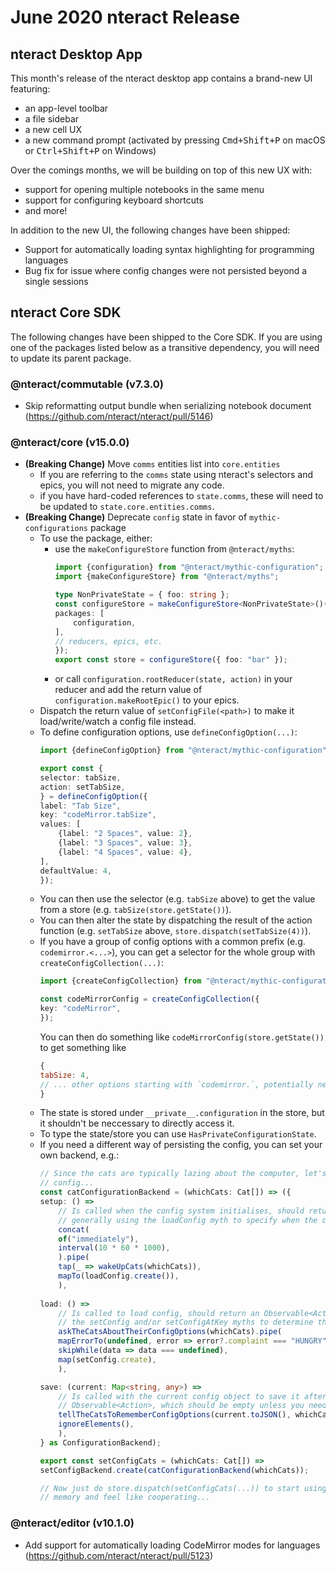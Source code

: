 # June 2020 nteract Release

## nteract Desktop App

This month's release of the nteract desktop app contains a brand-new UI featuring:
* an app-level toolbar
* a file sidebar
* a new cell UX
* a new command prompt (activated by pressing <kbd>Cmd+Shift+P</kbd> on macOS or <kbd>Ctrl+Shift+P</kbd> on Windows)

Over the comings months, we will be building on top of this new UX with:
- support for opening multiple notebooks in the same menu
- support for configuring keyboard shortcuts
- and more!

In addition to the new UI, the following changes have been shipped:
- Support for automatically loading syntax highlighting for programming languages
- Bug fix for issue where config changes were not persisted beyond a single sessions

## nteract Core SDK

The following changes have been shipped to the Core SDK. If you are using one of the packages listed below as a transitive
dependency, you will need to update its parent package.

### @nteract/commutable (v7.3.0)
- Skip reformatting output bundle when serializing notebook document (https://github.com/nteract/nteract/pull/5146)

### @nteract/core (v15.0.0)
- **(Breaking Change)** Move `comms` entities list into `core.entities`
    - If you are referring to the `comms` state using nteract's selectors and epics, you will not need to migrate any code.
    - if you have hard-coded references to `state.comms`, these will need to be updated to `state.core.entities.comms`.
- **(Breaking Change)**  Deprecate `config` state in favor of `mythic-configurations` package
    - To use the package, either:
        * use the `makeConfigureStore` function from `@nteract/myths`:
            ```typescript
            import {configuration} from "@nteract/mythic-configuration";
            import {makeConfigureStore} from "@nteract/myths";
        
            type NonPrivateState = { foo: string };
            const configureStore = makeConfigureStore<NonPrivateState>()({
            packages: [
                configuration,
            ],
            // reducers, epics, etc.
            });
            export const store = configureStore({ foo: "bar" });
            ```
        * or call `configuration.rootReducer(state, action)` in your reducer and add the return value of `configuration.makeRootEpic()` to your epics.     
    - Dispatch the return value of `setConfigFile(<path>)` to make it load/write/watch a config file instead.
    - To define configuration options, use `defineConfigOption(...)`:
        ```typescript
        import {defineConfigOption} from "@nteract/mythic-configuration";
        
        export const {
        selector: tabSize,
        action: setTabSize,
        } = defineConfigOption({
        label: "Tab Size",
        key: "codeMirror.tabSize",
        values: [
            {label: "2 Spaces", value: 2},
            {label: "3 Spaces", value: 3},
            {label: "4 Spaces", value: 4},
        ],
        defaultValue: 4,
        });
        ```
    - You can then use the selector (e.g. `tabSize` above) to get the value from a store (e.g. `tabSize(store.getState())`).
    - You can then alter the state by dispatching the result of the action function (e.g. `setTabSize` above, `store.dispatch(setTabSize(4))`).
    - If you have a group of config options with a common prefix (e.g. `codemirror.<...>`), you can get a selector for the whole group with `createConfigCollection(...)`:
        ```typescript
        import {createConfigCollection} from "@nteract/mythic-configuration";
        
        const codeMirrorConfig = createConfigCollection({
        key: "codeMirror",
        });
        ```
        You can then do something like `codeMirrorConfig(store.getState())` to get something like
        ```javascript
        {
        tabSize: 4,
        // ... other options starting with `codemirror.`, potentially nested if more than one dot 
        }
        ```
    - The state is stored under `__private__.configuration` in the store, but it shouldn't be neccessary to directly access it.
    - To type the state/store you can use `HasPrivateConfigurationState`.
    - If you need a different way of persisting the config, you can set your own backend, e.g.:
        ```typescript
        // Since the cats are typically lazing about the computer, let's utilize them to store our
        // config...
        const catConfigurationBackend = (whichCats: Cat[]) => ({
        setup: () =>
            // Is called when the config system initialises, should return an Observable<Action>,
            // generally using the loadConfig myth to specify when the config should be loaded.
            concat(
            of("immediately"),
            interval(10 * 60 * 1000),
            ).pipe(
            tap(_ => wakeUpCats(whichCats)),
            mapTo(loadConfig.create()),
            ),
            
        load: () =>
            // Is called to load config, should return an Observable<Action>, generally using
            // the setConfig and/or setConfigAtKey myths to determine the config.
            askTheCatsAboutTheirConfigOptions(whichCats).pipe(
            mapErrorTo(undefined, error => error?.complaint === "HUNGRY"),
            skipWhile(data => data === undefined),
            map(setConfig.create),
            ),
        
        save: (current: Map<string, any>) =>
            // Is called with the current config object to save it after it changed, should return an
            // Observable<Action>, which should be empty unless you need to dispatch actions on save.
            tellTheCatsToRememberConfigOptions(current.toJSON(), whichCats).pipe(
            ignoreElements(),
            ),
        } as ConfigurationBackend);
        
        export const setConfigCats = (whichCats: Cat[]) =>
        setConfigBackend.create(catConfigurationBackend(whichCats));
        
        // Now just do store.dispatch(setConfigCats(...)) to start using it and hope the cats have good
        // memory and feel like cooperating...
        ```

### @nteract/editor (v10.1.0)
- Add support for automatically loading CodeMirror modes for languages (https://github.com/nteract/nteract/pull/5123)
